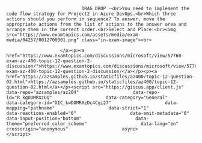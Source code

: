 <p class="card-text">
							
								DRAG DROP -<br>You need to implement the code flow strategy for Project2 in Azure DevOps.<br>Which three actions should you perform in sequence? To answer, move the appropriate actions from the list of actions to the answer area and arrange them in the correct order.<br>Select and Place:<br><img src="https://www.examtopics.com/assets/media/exam-media/04257/0012700001.png" class="in-exam-image"><br>
							
						</p><p><a href="https://www.examtopics.com/discussions/microsoft/view/57760-exam-az-400-topic-12-question-2-discussion/">https://www.examtopics.com/discussions/microsoft/view/57760-exam-az-400-topic-12-question-2-discussion/</a></p><p><a href="https://azsamples.github.io/staticfiles/az400/topic-12-question-02.html">https://azsamples.github.io/staticfiles/az400/topic-12-question-02.html</a></p><script src="https://giscus.app/client.js"                    data-repo="azsamples/az204"                    data-repo-id="R_kgDOMRXzDQ"                    data-category="General"                    data-category-id="DIC_kwDOMRXzDc4Cgi27"                    data-mapping="pathname"                    data-strict="1"                    data-reactions-enabled="0"                    data-emit-metadata="0"                    data-input-position="bottom"                    data-theme="preferred_color_scheme"                    data-lang="en"                    crossorigin="anonymous"                    async>                    </script>